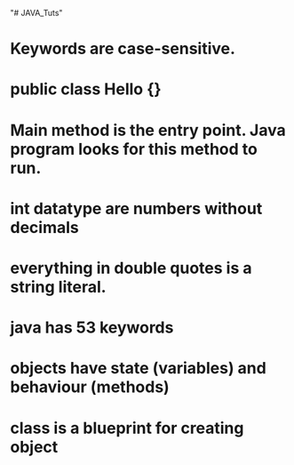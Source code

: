 "# JAVA_Tuts" 
# Keywords are case-sensitive.

# public class Hello {}
# Main method is the entry point. Java program looks for this method to run.

# int datatype are numbers without decimals
# everything in double quotes is a string literal.
# java has 53 keywords


# objects have state (variables) and behaviour (methods)
# class is a blueprint for creating object

